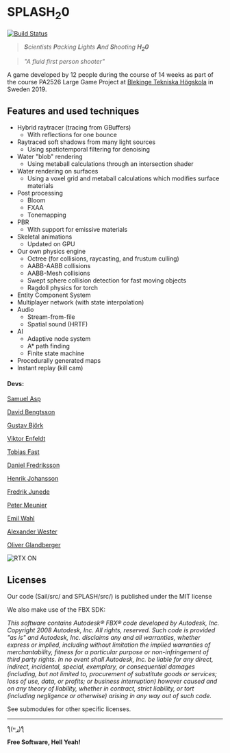 # SPLASH<sub>2</sub>0
[![Build Status](https://dev.azure.com/BTH-StoraSpel-DXR/Stora%20Spel/_apis/build/status/Master%20pipeline?branchName=master)](https://dev.azure.com/BTH-StoraSpel-DXR/Stora%20Spel/_build/latest?definitionId=1&branchName=master)
> ***S**cientists **P**acking **L**ights **A**nd **S**hooting **H<sub>2</sub>0***

> *"A fluid first person shooter"*

A game developed by 12 people during the course of 14 weeks as part of the course PA2526 Large Game Project at [Blekinge Tekniska Högskola](https://www.bth.se/) in Sweden 2019.

## Features and used techniques
- Hybrid raytracer (tracing from GBuffers)
    - With reflections for one bounce
- Raytraced soft shadows from many light sources
    - Using spatiotemporal filtering for denoising
- Water "blob" rendering
    - Using metaball calculations through an intersection shader
- Water rendering on surfaces
    - Using a voxel grid and metaball calculations which modifies surface materials
- Post processing
    - Bloom
    - FXAA
    - Tonemapping
- PBR
    - With support for emissive materials
- Skeletal animations
    - Updated on GPU
- Our own physics engine
    - Octree (for collisions, raycasting, and frustum culling)
    - AABB-AABB collisions
    - AABB-Mesh collisions
    - Swept sphere collision detection for fast moving objects
    - Ragdoll physics for torch
- Entity Component System
- Multiplayer network (with state interpolation)
- Audio
    - Stream-from-file
    - Spatial sound (HRTF)
- AI
    - Adaptive node system
    - A* path finding
    - Finite state machine
- Procedurally generated maps
- Instant replay (kill cam)

#### Devs:
[Samuel Asp](https://github.com/Smaugmuel)

[David Bengtsson](https://github.com/Discojanne)

[Gustav Björk](https://github.com/Praccen)

[Viktor Enfeldt](https://github.com/viktor4006094)

[Tobias Fast](https://github.com/tofb15)

[Daniel Fredriksson](https://github.com/DanielFredriksson)

[Henrik Johansson](https://github.com/h3nx)

[Fredrik Junede](https://github.com/Skratzy)

[Peter Meunier](https://github.com/soridanm)

[Emil Wahl](https://github.com/whalemane)

[Alexander Wester](https://pirat.dev)

[Oliver Glandberger](https://github.com/OliverGlandberger)

![](https://pbs.twimg.com/profile_images/1162476165736456194/NUBsjYSV_200x200.jpg "RTX ON")

Licenses
----
Our code (Sail/src/ and SPLASH/src/) is published under the MIT license

We also make use of the FBX SDK:

*This software contains Autodesk® FBX® code developed by Autodesk, Inc. Copyright 2008 Autodesk, Inc. All rights, reserved. Such code is provided "as is" and Autodesk, Inc. disclaims any and all warranties, whether express or implied, including without limitation the implied warranties of merchantability, fitness for a particular purpose or non-infringement of third party rights. In no event shall Autodesk, Inc. be liable for any direct, indirect, incidental, special, exemplary, or consequential damages (including, but not limited to, procurement of substitute goods or services; loss of use, data, or profits; or business interruption) however caused and on any theory of liability, whether in contract, strict liability, or tort (including negligence or otherwise) arising in any way out of such code.*

See submodules for other specific licenses.

----

ƪ(ړײ)‎ƪ​​

**Free Software, Hell Yeah!**
